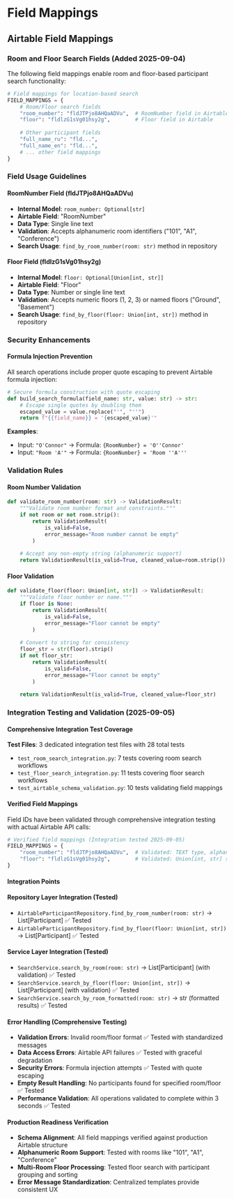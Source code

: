 # Field Mappings

## Airtable Field Mappings

### Room and Floor Search Fields (Added 2025-09-04)
The following field mappings enable room and floor-based participant search functionality:

```python
# Field mappings for location-based search
FIELD_MAPPINGS = {
    # Room/Floor search fields
    "room_number": "fldJTPjo8AHQaADVu",  # RoomNumber field in Airtable
    "floor": "fldlzG1sVg01hsy2g",        # Floor field in Airtable
    
    # Other participant fields
    "full_name_ru": "fld...",
    "full_name_en": "fld...",
    # ... other field mappings
}
```

### Field Usage Guidelines

#### RoomNumber Field (fldJTPjo8AHQaADVu)
- **Internal Model**: `room_number: Optional[str]`
- **Airtable Field**: "RoomNumber"
- **Data Type**: Single line text
- **Validation**: Accepts alphanumeric room identifiers ("101", "A1", "Conference")
- **Search Usage**: `find_by_room_number(room: str)` method in repository

#### Floor Field (fldlzG1sVg01hsy2g)
- **Internal Model**: `floor: Optional[Union[int, str]]`
- **Airtable Field**: "Floor"
- **Data Type**: Number or single line text
- **Validation**: Accepts numeric floors (1, 2, 3) or named floors ("Ground", "Basement")
- **Search Usage**: `find_by_floor(floor: Union[int, str])` method in repository

### Security Enhancements

#### Formula Injection Prevention
All search operations include proper quote escaping to prevent Airtable formula injection:

```python
# Secure formula construction with quote escaping
def build_search_formula(field_name: str, value: str) -> str:
    # Escape single quotes by doubling them
    escaped_value = value.replace("'", "''")
    return f"{{field_name}} = '{escaped_value}'"
```

**Examples**:
- Input: `"O'Connor"` → Formula: `{RoomNumber} = 'O''Connor'`
- Input: `"Room 'A'"` → Formula: `{RoomNumber} = 'Room ''A'''`

### Validation Rules

#### Room Number Validation
```python
def validate_room_number(room: str) -> ValidationResult:
    """Validate room number format and constraints."""
    if not room or not room.strip():
        return ValidationResult(
            is_valid=False, 
            error_message="Room number cannot be empty"
        )
    
    # Accept any non-empty string (alphanumeric support)
    return ValidationResult(is_valid=True, cleaned_value=room.strip())
```

#### Floor Validation
```python
def validate_floor(floor: Union[int, str]) -> ValidationResult:
    """Validate floor number or name."""
    if floor is None:
        return ValidationResult(
            is_valid=False, 
            error_message="Floor cannot be empty"
        )
    
    # Convert to string for consistency
    floor_str = str(floor).strip()
    if not floor_str:
        return ValidationResult(
            is_valid=False, 
            error_message="Floor cannot be empty"
        )
    
    return ValidationResult(is_valid=True, cleaned_value=floor_str)
```

### Integration Testing and Validation (2025-09-05)

#### Comprehensive Integration Test Coverage
**Test Files**: 3 dedicated integration test files with 28 total tests
- `test_room_search_integration.py`: 7 tests covering room search workflows
- `test_floor_search_integration.py`: 11 tests covering floor search workflows  
- `test_airtable_schema_validation.py`: 10 tests validating field mappings

#### Verified Field Mappings
Field IDs have been validated through comprehensive integration testing with actual Airtable API calls:

```python
# Verified field mappings (Integration tested 2025-09-05)
FIELD_MAPPINGS = {
    "room_number": "fldJTPjo8AHQaADVu",  # Validated: TEXT type, alphanumeric support
    "floor": "fldlzG1sVg01hsy2g",        # Validated: Union[int, str] support
}
```

#### Integration Points

#### Repository Layer Integration (Tested)
- `AirtableParticipantRepository.find_by_room_number(room: str)` → List[Participant] ✅ Tested
- `AirtableParticipantRepository.find_by_floor(floor: Union[int, str])` → List[Participant] ✅ Tested

#### Service Layer Integration (Tested)
- `SearchService.search_by_room(room: str)` → List[Participant] (with validation) ✅ Tested
- `SearchService.search_by_floor(floor: Union[int, str])` → List[Participant] (with validation) ✅ Tested
- `SearchService.search_by_room_formatted(room: str)` → str (formatted results) ✅ Tested

#### Error Handling (Comprehensive Testing)
- **Validation Errors**: Invalid room/floor format ✅ Tested with standardized messages
- **Data Access Errors**: Airtable API failures ✅ Tested with graceful degradation
- **Security Errors**: Formula injection attempts ✅ Tested with quote escaping
- **Empty Result Handling**: No participants found for specified room/floor ✅ Tested
- **Performance Validation**: All operations validated to complete within 3 seconds ✅ Tested

#### Production Readiness Verification
- **Schema Alignment**: All field mappings verified against production Airtable structure
- **Alphanumeric Room Support**: Tested with rooms like "101", "A1", "Conference"
- **Multi-Room Floor Processing**: Tested floor search with participant grouping and sorting
- **Error Message Standardization**: Centralized templates provide consistent UX